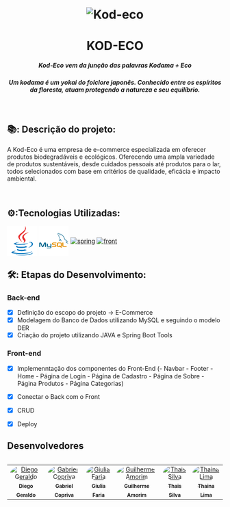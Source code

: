 

<h1 align="center"> </h1>

<h1 align="center"><img src="https://i.postimg.cc/xT2FVtGK/logo-s-fundo.png" alt="Kod-eco" width="200" heigth= "200"></h1>
<h1 align="center">KOD-ECO</h1> 
<h5 align="center">Kod-Eco vem da junção das  palavras Kodama + Eco</h5>
<h5 align="center">Um kodama é um yokai do folclore japonês. Conhecido entre os espíritos da floresta,  atuam protegendo a natureza e seu equilíbrio.</h5><br>

## 📚: Descrição do projeto:
<p style="text=align: justify;"> A Kod-Eco é uma empresa de e-commerce especializada em oferecer produtos biodegradáveis e ecológicos. 
Oferecendo uma ampla variedade de produtos sustentáveis, desde cuidados pessoais até produtos para o lar, todos selecionados com base em critérios de qualidade, eficácia e impacto ambiental.</p><br>
<table>
  <tr>
<h2 align="left">⚙️:Tecnologias Utilizadas:</h2>
<div style="display: inline_block; padding-right:100">
<a href="https://www.java.com/" target="_blank" title="Java"><img align="center" src="https://raw.githubusercontent.com/devicons/devicon/master/icons/java/java-original.svg" alt="java" width="70" height="70"/></a> 
<a href="https://www.mysql.com/" target="_blank" title="MySQL"><img align="center" src="https://raw.githubusercontent.com/devicons/devicon/master/icons/mysql/mysql-original-wordmark.svg" alt="mysql" width="70" height="70"/></a>
<a href="https://spring.io/" target="_blank" title="SpringBoot"><img align="center" src="https://www.vectorlogo.zone/logos/springio/springio-icon.svg" alt="spring" width="50" height="50"/></a>
<a href="(https://www.javascript.com/" target="_blank" title="HTMLCSSJS"><img align="center" src="https://www.freepnglogos.com/uploads/javascript/logo-html-5-css-javascript-source-code-for-the-taking-23.png" alt="front" width="70" height="70"/></a>  

</div>
   

## 🛠️: Etapas do Desenvolvimento:
    
### Back-end
- [x] Definição do escopo do projeto -> E-Commerce
- [x] Modelagem do Banco de Dados utilizando MySQL e seguindo o modelo DER
- [x] Criação do projeto utilizando JAVA e Spring Boot Tools
  
### Front-end
   
- [x] Implemenntação dos componentes do Front-End (- Navbar 
                                           - Footer
                                           - Home
                                           - Página de Login
                                           - Página de Cadastro
                                           - Página de Sobre
                                           - Página Produtos
                                           - Página Categorias)
- [x] Conectar o Back com o Front 
- [x] CRUD
- [x] Deploy
    

  
## Desenvolvedores

<table>
  <tr>
    <td align="center"><a href="https://github.com/Diegorossato"><img style="border-radius: 50%;" src="https://avatars.githubusercontent.com/u/90459725?v=4" width="100px;" alt="Diego Geraldo"/><br /><sub><b>Diego Geraldo </b></sub></a><br/></td>
    <td align="center"><a href="https://github.com/GabCopriva"><img style="border-radius: 50%;" src="https://avatars.githubusercontent.com/u/123947411?v=4" width="100px;" alt="Gabriel Copriva"/><br /><sub><b>Gabriel Copriva </b></sub></a><br/></td> 
    <td align="center"><a href="https://github.com/giufaria"><img style="border-radius: 50%;" src="https://avatars.githubusercontent.com/u/114711760?v=4" width="100px;" alt="Giulia Faria"/><br /><sub><b>Giulia Faria</b></sub></a><br/></td> 
    <td align="center"><a href="https://github.com/AmorimGuilherme"><img style="border-radius: 50%;" src="https://avatars.githubusercontent.com/u/81315608?v=4" width="100px;" alt="Guilherme Amorim"/><br /><sub><b> Guilherme Amorim</b></sub></a><br/></td> 
     <td align="center"><a href="https://github.com/paradiseinlost"><img style="border-radius: 50%;" src="https://avatars.githubusercontent.com/u/123837757?v=4" width="100px;" alt="Thais Silva"/><br /><sub><b>Thais Silva</b></sub></a><br/></td> 
    <td align="center"><a href="https://github.com/thainasilvalima"><img style="border-radius: 50%;" src="https://avatars.githubusercontent.com/u/113548478?v=4" width="100px;" alt="Thaina Lima"/><br /><sub><b>Thaina Lima</b></sub></a><br/></td> 
